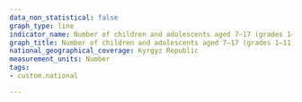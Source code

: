 ```yaml
---
data_non_statistical: false
graph_type: line
indicator_name: Number of children and adolescents aged 7–17 (grades 1–11) not enrolled in general education institutions
graph_title: Number of children and adolescents aged 7–17 (grades 1–11) not enrolled in general education institutions
national_geographical_coverage: Kyrgyz Republic
measurement_units: Number
tags:
- custom.national

---
```

